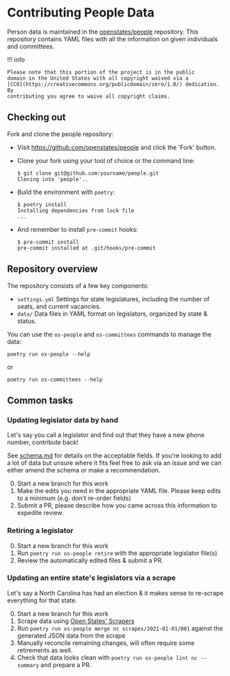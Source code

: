 # Contributing People Data

Person data is maintained in the
[openstates/people](https://github.com/openstates/people) repository.
This repository contains YAML files with all the information on given
individuals and committees.

!!! info

    Please note that this portion of the project is in the public
    domain in the United States with all copyright waived via a
    [CC0](https://creativecommons.org/publicdomain/zero/1.0/) dedication. By
    contributing you agree to waive all copyright claims.

## Checking out

Fork and clone the people repository:

-   Visit <https://github.com/openstates/people> and click the 'Fork' button.

-   Clone your fork using your tool of choice or the command line:

        $ git clone git@github.com:yourname/people.git
        Cloning into 'people'..

-   Build the environment with `poetry`:

        $ poetry install
        Installing dependencies from lock file
        ...

-   And remember to install `pre-commit` hooks:

        $ pre-commit install
        pre-commit installed at .git/hooks/pre-commit

## Repository overview

The repository consists of a few key components:

-   `settings.yml` Settings for state legislatures, including the number of seats, and current vacancies.
-   `data/` Data files in YAML format on legislators, organized by state & status.

You can use the `os-people` and `os-committees` commands to manage the data:

    poetry run os-people --help

or

    poetry run os-committees --help

## Common tasks

### Updating legislator data by hand

Let's say you call a legislator and find out that they have a new phone
number, contribute back!

See [schema.md](https://github.com/openstates/people/blob/master/schema.md)
for details on the acceptable fields. If you're looking to add a lot of
data but unsure where it fits feel free to ask via an issue and we can
either amend the schema or make a recommendation.

0.  Start a new branch for this work
1.  Make the edits you need in the appropriate YAML file. Please keep
    edits to a minimum (e.g. don't re-order fields)
2.  Submit a PR, please describe how you came across this information to
    expedite review.

### Retiring a legislator

0.  Start a new branch for this work
1.  Run `poetry run os-people retire` with the appropriate legislator file(s)
2.  Review the automatically edited files & submit a PR.

### Updating an entire state's legislators via a scrape

Let's say a North Carolina has had an election & it makes sense to
re-scrape everything for that state.

0.  Start a new branch for this work
1.  Scrape data using [Open States' Scrapers](https://github.com/openstates/openstates-scrapers)
2.  Run `poetry run os-people merge nc scrapes/2021-01-01/001` against the generated JSON data from the scrape
4.  Manually reconcile remaining changes, will often require some retirements as well.
5.  Check that data looks clean with `poetry run os-people lint nc --summary` and prepare a PR.
